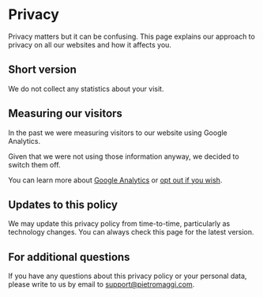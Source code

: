 # Privacy

Privacy matters but it can be confusing. This page explains our approach to privacy on all our websites and how it affects you.

## Short version

We do not collect any statistics about your visit.

## Measuring our visitors

In the past we were measuring visitors to our website using Google Analytics. 

Given that we were not using those information anyway, we decided to switch them off.

You can learn more about [Google Analytics](http://www.google.com/analytics/learn/privacy.html) or [opt out if you wish](https://tools.google.com/dlpage/gaoptout).

## Updates to this policy

We may update this privacy policy from time-to-time, particularly as technology changes. You can always check this page for the latest version.

## For additional questions

If you have any questions about this privacy policy or your personal data, please write to us by email to [support@pietromaggi.com](mailto:support@pietromaggi.com).
